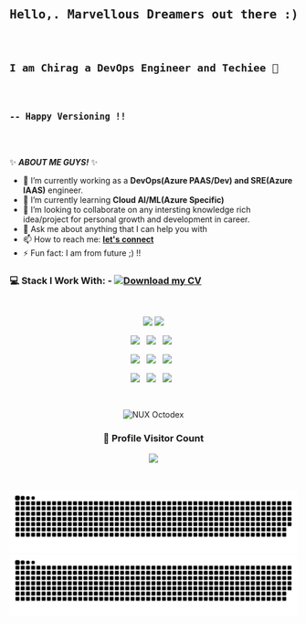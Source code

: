 <div style="white-space: pre; font-family: monospace;">
  <p style="font-size: 1.5em;"><b>Hello,. Marvellous Dreamers out there :)</b></p>
  <p style="font-size: 1.3em;"><b>I am Chirag a DevOps Engineer and Techiee</b> 👋</p>
  <p style="font-size: 1.1em;"><b>-- Happy Versioning !!</b></p>
</div>
<br>

✨ _**ABOUT ME GUYS!**_ ✨ 

- 🔭 I’m currently working as a **DevOps(Azure PAAS/Dev) and SRE(Azure IAAS)** engineer.
- 🌱 I’m currently learning **Cloud AI/ML(Azure Specific)**
- 👯 I’m looking to collaborate on any intersting knowledge rich idea/project for personal growth and development in career.
- 💬 Ask me about anything that I can help you with
- 📫 How to reach me: <a href="https://www.linkedin.com/in/chirag-sharma-2121b11a9">**let's connect**</a>
- ⚡ Fun fact: I am from future ;) !!






### 💻 Stack I Work With: - [![Download my CV](https://img.shields.io/badge/Download%20CV-Click%20Here-blue?style=flat-square&logo=download&logoColor=white)](https://github.com/Chirag3011/Chirag3011/files/15148316/Chirag_Resume.pdf)

<br>

<p  align="center">

<img src="https://img.shields.io/badge/Kubernets-0078D4.svg?&style=for-the-badge&logo=kubernetes&logoColor=white" height="25"/>
<img src="https://img.shields.io/badge/Azure-IAAS%2FPAAS-%20?style=for-the-badge&logo=microsoftazure&color=blue" height="25"/>
  </p>
  
<p  align="center">

<img src="https://img.shields.io/badge/git-0C2135.svg?&style=for-the-badge&logo=git&logoColor=white" height="25"/>  
  &nbsp;
<img src="https://img.shields.io/badge/docker-0078D4.svg?&style=for-the-badge&logo=docker&logoColor=white" height="25"/>
  &nbsp;
<img src="https://img.shields.io/badge/Jenkins-%20?style=for-the-badge&logo=jenkins&logoColor=black&color=white" height="25"/>
  &nbsp;
  </p>
  
  <p  align="center">

  

<img src="https://img.shields.io/badge/Hashicorp%20Terraform-%20%20?style=for-the-badge&logo=Terraform&logoColor=white" height="25"/>
  &nbsp;
<img src="https://img.shields.io/badge/Linux-RHEL%2FUBUNTU-%20?style=for-the-badge&logo=linux&logoColor=white&color=red" height="25">
  &nbsp;
<img src="https://img.shields.io/badge/Azure-DevOps-%20?style=for-the-badge&logo=Azure%20Devops&logoColor=white&color=blue" height="25">
  &nbsp;

 

<p align="center">


  <img src="https://img.shields.io/badge/Netlify-EEEEEE?style=for-the-badge&logo=Netlify&logoColor=blue" height="25">
&nbsp;
    <img src="https://img.shields.io/badge/azure-EEEEEE?&style=for-the-badge&logo=microsoft%20azure&logoColor=blue" height="25">
&nbsp;
  <img src="https://img.shields.io/badge/Wordpress-EEEEEE?style=for-the-badge&logo=Wordpress&logoColor=blue" height="25">
&nbsp;
</p>
<br>




  <p align="center">
  <img src="https://github.com/Chirag3011/Chirag3011/assets/63345260/1fb5b43e-84c3-4766-a969-22526a28ef64" alt="NUX Octodex" style="width: 50%; height: 50%;" />
</p>



<div align=center>
  <h3><b>📍 Profile Visitor Count</b></h3>
</div>
    
<!-- retro visitor counter -->  
<p align="center" >   
  <img src="https://profile-counter.glitch.me/adityagundecha/count.svg" />  
</p>
  <br>

![github contribution grid snake animation](https://raw.githubusercontent.com/platane/platane/output/github-contribution-grid-snake-dark.svg#gh-dark-mode-only)![github contribution grid snake animation](https://raw.githubusercontent.com/platane/platane/output/github-contribution-grid-snake.svg#gh-light-mode-only)
